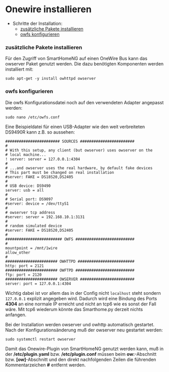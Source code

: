 #  Onewire installieren


- Schritte der Installation:
    - [zusätzliche Pakete installieren](#zusätzliche-pakete-installieren-3)
    - [owfs konfigurieren](#owfs-konfigurieren)


### zusätzliche Pakete installieren

Für den Zugriff von SmartHomeNG auf einen OneWire Bus kann das owserver Paket genutzt werden.
Die dazu benötigten Komponenten werden installiert mit:

```
sudo apt-get -y install owhttpd owserver
```

### owfs konfigurieren
Die owfs Konfigurationsdatei noch auf den verwendeten Adapter angepasst werden:

```
sudo nano /etc/owfs.conf
```

Eine Beispieldatei für einen USB-Adapter wie den weit verbreiteten DS9490R kann z.B. so aussehen:

```
######################## SOURCES ########################
#
# With this setup, any client (but owserver) uses owserver on the
# local machine...
! server: server = 127.0.0.1:4304
#
# ...and owserver uses the real hardware, by default fake devices
# This part must be changed on real installation
#server: FAKE = DS18S20,DS2405
#
# USB device: DS9490
server: usb = all
#
# Serial port: DS9097
#server: device = /dev/ttyS1
#
# owserver tcp address
#server: server = 192.168.10.1:3131
#
# random simulated device
#server: FAKE = DS18S20,DS2405
#
######################### OWFS ##########################
#
mountpoint = /mnt/1wire
allow_other
#
####################### OWHTTPD #########################
http: port = 2121
####################### OWFTPD ##########################
ftp: port = 2120
####################### OWSERVER ########################
server: port = 127.0.0.1:4304
```

Wichtig dabei ist vor allem das in der Config nicht ``localhost`` steht sondern ``127.0.0.1`` explizit angegeben wird. 
Dadurch wird eine Bindung des Ports **4304** an eine normale IP erreicht und nicht an tcp6 wie es sonst der Fall wäre. 
Mit tcp6 wiederum könnte das Smarthome.py derzeit nichts anfangen.

Bei der Installation werden owserver und owhttp automatisch gestartet.
Nach der Konfigurationsänderung muß der owserver neu gestartet werden:

```
sudo systemctl restart owserver
```

Damit das Onewire-Plugin von SmartHomeNG genutzt werden kann, muß in der **/etc/plugin.yaml** bzw. **/etc/plugin.conf** müssen beim **ow:**-Abschnitt bzw. **[ow]**-Abschnitt und den direkt nachfolgenden Zeilen die führenden Kommentarzeichen **#**
entfernt werden.

